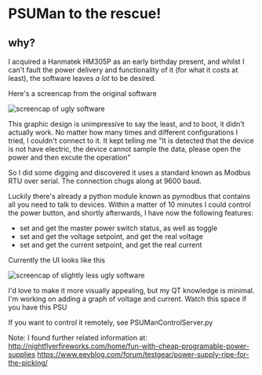 # PSUMan to the rescue!
## why?
I acquired a Hanmatek HM305P as an early birthday present, and whilst I can't fault the power delivery and functionality of it (for what it costs at least), the software leaves *a lot* to be desired.

Here's a screencap from the original software

![screencap of ugly software](https://cdn.discordapp.com/attachments/399691384652562434/716690129799872582/unknown.png)

This graphic design is unimpressive to say the least, and to boot, it didn't actually work. No matter how many times and different configurations I tried, I couldn't connect to it. It kept telling me "It is detected that the device is not have electric, the device cannot sample the data, please open the power and then excute the operation"

So I did some digging and discovered it uses a standard known as Modbus RTU over serial. The connection chugs along at 9600 baud. 

Luckily there's already a python module known as pymodbus that contains all you need to talk to devices. Within a matter of 10 minutes I could control the power button, and shortly afterwards, I have now the following features:
* set and get the master power switch status, as well as toggle
* set and get the voltage setpoint, and get the real voltage
* set and get the current setpoint, and get the real current

Currently the UI looks like this

![screencap of slightly less ugly software](https://media.discordapp.net/attachments/399691384652562434/787681840826810408/unknown.png)

I'd love to make it more visually appealing, but my QT knowledge is minimal. I'm working on adding a graph of voltage and current.
Watch this space if you have this PSU


If you want to control it remotely, see PSUManControlServer.py

Note: I found further related information at:
http://nightflyerfireworks.com/home/fun-with-cheap-programable-power-supplies
https://www.eevblog.com/forum/testgear/power-supply-ripe-for-the-picking/